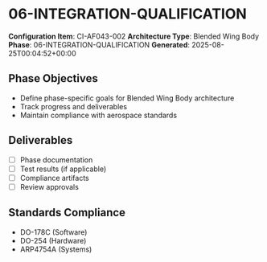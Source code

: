 # 06-INTEGRATION-QUALIFICATION

**Configuration Item**: CI-AF043-002
**Architecture Type**: Blended Wing Body
**Phase**: 06-INTEGRATION-QUALIFICATION
**Generated**: 2025-08-25T00:04:52+00:00

## Phase Objectives
- Define phase-specific goals for Blended Wing Body architecture
- Track progress and deliverables
- Maintain compliance with aerospace standards

## Deliverables
- [ ] Phase documentation
- [ ] Test results (if applicable)
- [ ] Compliance artifacts
- [ ] Review approvals

## Standards Compliance
- DO-178C (Software)
- DO-254 (Hardware)
- ARP4754A (Systems)
